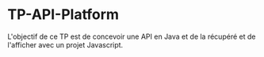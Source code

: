 # TP-API-Platform

L'objectif de ce TP est de concevoir une API en Java et de la récupéré et de l'afficher avec un projet Javascript.
